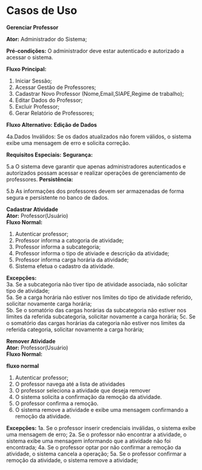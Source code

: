 # Casos de Uso

**Gerenciar Professor**

**Ator:** Administrador do Sistema;

**Pré-condições:** O administrador deve estar autenticado e autorizado a acessar o sistema.

**Fluxo Principal:**
1. Iniciar Sessão;
2. Acessar Gestão de Professores;
3. Cadastrar Novo Professor (Nome,Email,SIAPE,Regime de trabalho);
4. Editar Dados do Professor;
5. Excluir Professor;
6. Gerar Relatório de Professores;

**Fluxo Alternativo:**
**Edição de Dados**

4a.Dados Inválidos: Se os dados atualizados não forem válidos, o sistema exibe uma mensagem de erro e solicita correção.

**Requisitos Especiais:**
**Segurança:**

5.a O sistema deve garantir que apenas administradores autenticados e autorizados possam acessar e realizar operações de gerenciamento de professores.
**Persistência:** 

5.b As informações dos professores devem ser armazenadas de forma segura e persistente no banco de dados.

**Cadastrar Atividade**  
**Ator:** Professor(Usuário)  
**Fluxo Normal:**
1. Autenticar professor;
2. Professor informa a catogoria de atividade;  
3. Professor informa a subcategoria;   
4. Professor informa o tipo de ativiade e descrição da atividade;  
5. Professor informa carga horária da atividade;  
6. Sistema efetua o cadastro da atividade.  


**Excepções:**  
3a. Se a subcategoria não tiver tipo de atividade associada, não solicitar tipo de atividade;  
5a. Se a carga horária não estiver nos limites do tipo de atividade referido, solicitar novamente carga horária;  
5b. Se o somatório das cargas horárias da subcategoria não estiver nos limites da referida subcategoria, solicitar novamente a carga horária;
5c. Se o somatório das cargas horárias da categoria não estiver nos limites da referida categoria, solicitar novamente a carga horária;



**Remover Atividade**  
**Ator:** Professor(Usuário)  
**Fluxo Normal:**

**fluxo normal**
1. Autenticar professor;
2. O professor navega até a lista de atividades
3. O professor seleciona a atividade que deseja remover
4. O sistema solicita a confirmação da remoção da atividade.
5. O professor confirma a remoção.
6. O sistema remove a atividade e exibe uma mensagem confirmando a remoção da atividade.

**Excepções:**
1a. Se o professor inserir credenciais inválidas, o sistema exibe uma mensagem de erro;
2a. Se o professor não encontrar a atividade, o sistema exibe uma mensagem informando que a atividade não foi encontrada;
4a. Se o professor optar por não confirmar a remoção da atividade, o sistema cancela a operação;
5a. Se o professor confirmar a remoção da atividade, o sistema remove a atividade;